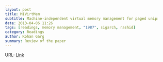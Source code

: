 ```yaml
---
layout: post
title: MIVirtMem
subtitle: Machine-independent virtual memory management for paged uniprocessor and multiprocessor architectures
date: 2013-04-06 11:26
tags: [readings, memory management, "1987", sigarch, rashid]
category: Readings
author: Rohan Garg
summary: Review of the paper
---
```


URL: [Link](http://citeseerx.ist.psu.edu/viewdoc/summary?doi=10.1.1.33.629)
